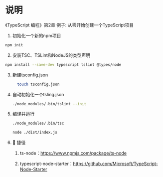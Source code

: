 # 说明

《TypeScript 编程》第2章 例子: 从零开始创建一个TypeScript项目

1. 初始化一个新的npm项目

  ```bash
  npm init
  ```

2. 安装TSC、TSLint和NodeJS的类型声明

  ```bash
  npm install --save-dev typescript tslint @types/node
  ```

3. 新建tsconfig.json

   ```bash
     touch tsconfig.json
   ```

4. 自动初始化一个tsling.json

   ```bash
   ./node_modules/.bin/tslint --init
   ```

5. 编译并运行

   ```bash
   ./node_modules/.bin/tsc
   ```

   ```bash
   node ./dist/index.js
   ```

6. 🎉 捷径

   1. ts-node：https://www.npmjs.com/package/ts-node

   2. typescript-node-starter：https://github.com/Microsoft/TypeScript-Node-Starter

